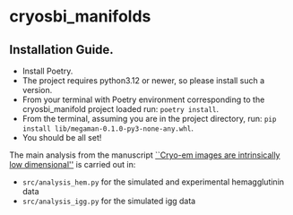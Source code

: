 # cryosbi_manifolds

## Installation Guide.

- Install Poetry.
- The project requires python3.12 or newer, so please install such a version.
- From your terminal with Poetry environment corresponding to the cryosbi_manifold project loaded run: `poetry install`.
- From the terminal, assuming you are in the project directory, run: `pip install lib/megaman-0.1.0-py3-none-any.whl`.
- You should be all set!

The main analysis from the manuscript [``Cryo-em images are intrinsically low dimensional''](https://arxiv.org/abs/2504.11249) is carried out in:
- `src/analysis_hem.py` for the simulated and experimental hemagglutinin data
- `src/analysis_igg.py` for the simulated igg data
